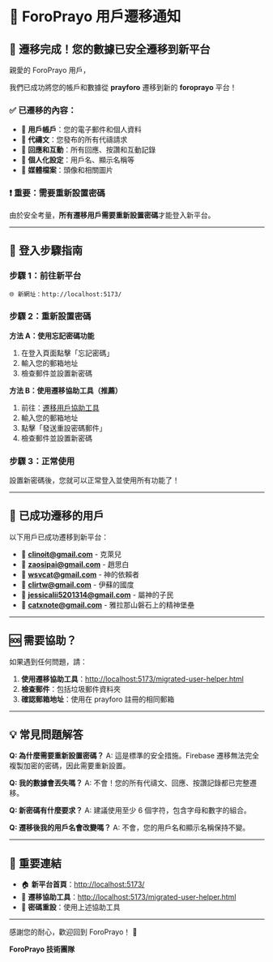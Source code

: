 # 📢 ForoPrayo 用戶遷移通知

## 🎉 遷移完成！您的數據已安全遷移到新平台

親愛的 ForoPrayo 用戶，

我們已成功將您的帳戶和數據從 **prayforo** 遷移到新的 **foroprayo** 平台！

### ✅ **已遷移的內容：**
- 👤 **用戶帳戶**：您的電子郵件和個人資料
- 🙏 **代禱文**：您發布的所有代禱請求
- 💬 **回應和互動**：所有回應、按讚和互動記錄
- 🎯 **個人化設定**：用戶名、顯示名稱等
- 📸 **媒體檔案**：頭像和相關圖片

### ❗ **重要：需要重新設置密碼**

由於安全考量，**所有遷移用戶需要重新設置密碼**才能登入新平台。

---

## 🔧 **登入步驟指南**

### **步驟 1：前往新平台**
```
🌐 新網址：http://localhost:5173/
```

### **步驟 2：重新設置密碼**

**方法 A：使用忘記密碼功能**
1. 在登入頁面點擊「忘記密碼」
2. 輸入您的郵箱地址
3. 檢查郵件並設置新密碼

**方法 B：使用遷移協助工具（推薦）**
1. 前往：[遷移用戶協助工具](http://localhost:5173/migrated-user-helper.html)
2. 輸入您的郵箱地址
3. 點擊「發送重設密碼郵件」
4. 檢查郵件並設置新密碼

### **步驟 3：正常使用**
設置新密碼後，您就可以正常登入並使用所有功能了！

---

## 👥 **已成功遷移的用戶**

以下用戶已成功遷移到新平台：

- 📧 **clinoit@gmail.com** - 克萊兒
- 📧 **zaosipai@gmail.com** - 趙思白
- 📧 **wsvcat@gmail.com** - 神的依賴者
- 📧 **clirtw@gmail.com** - 伊蘇的國度
- 📧 **jessicalii5201314@gmail.com** - 屬神的子民
- 📧 **catxnote@gmail.com** - 雅拉那山磐石上的精神堡壘

---

## 🆘 **需要協助？**

如果遇到任何問題，請：

1. **使用遷移協助工具**：[http://localhost:5173/migrated-user-helper.html](http://localhost:5173/migrated-user-helper.html)
2. **檢查郵件**：包括垃圾郵件資料夾
3. **確認郵箱地址**：使用在 prayforo 註冊的相同郵箱

---

## 💡 **常見問題解答**

**Q: 為什麼需要重新設置密碼？**
A: 這是標準的安全措施。Firebase 遷移無法完全複製加密的密碼，因此需要重新設置。

**Q: 我的數據會丟失嗎？**
A: 不會！您的所有代禱文、回應、按讚記錄都已完整遷移。

**Q: 新密碼有什麼要求？**
A: 建議使用至少 6 個字符，包含字母和數字的組合。

**Q: 遷移後我的用戶名會改變嗎？**
A: 不會，您的用戶名和顯示名稱保持不變。

---

## 🎯 **重要連結**

- 🏠 **新平台首頁**：[http://localhost:5173/](http://localhost:5173/)
- 🔧 **遷移協助工具**：[http://localhost:5173/migrated-user-helper.html](http://localhost:5173/migrated-user-helper.html)
- 🔐 **密碼重設**：使用上述協助工具

---

感謝您的耐心，歡迎回到 ForoPrayo！ 🙏

**ForoPrayo 技術團隊** 
